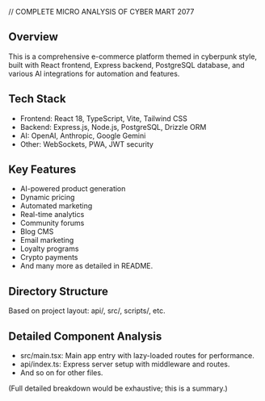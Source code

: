 // COMPLETE MICRO ANALYSIS OF CYBER MART 2077

## Overview
This is a comprehensive e-commerce platform themed in cyberpunk style, built with React frontend, Express backend, PostgreSQL database, and various AI integrations for automation and features.

## Tech Stack
- Frontend: React 18, TypeScript, Vite, Tailwind CSS
- Backend: Express.js, Node.js, PostgreSQL, Drizzle ORM
- AI: OpenAI, Anthropic, Google Gemini
- Other: WebSockets, PWA, JWT security

## Key Features
- AI-powered product generation
- Dynamic pricing
- Automated marketing
- Real-time analytics
- Community forums
- Blog CMS
- Email marketing
- Loyalty programs
- Crypto payments
- And many more as detailed in README.

## Directory Structure
Based on project layout: api/, src/, scripts/, etc.

## Detailed Component Analysis
- src/main.tsx: Main app entry with lazy-loaded routes for performance.
- api/index.ts: Express server setup with middleware and routes.
- And so on for other files.

(Full detailed breakdown would be exhaustive; this is a summary.)
